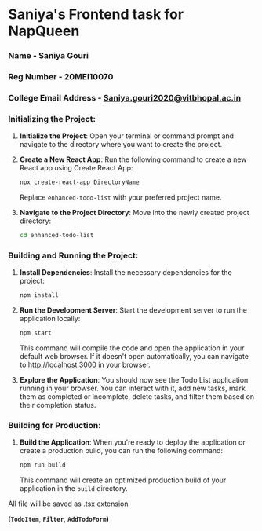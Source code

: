 # Saniya's Frontend task for NapQueen

### Name - Saniya Gouri
### Reg Number - 20MEI10070
### College Email Address - Saniya.gouri2020@vitbhopal.ac.in

### Initializing the Project:

1. **Initialize the Project**: Open your terminal or command prompt and navigate to the directory where you want to create the project.
2. **Create a New React App**: Run the following command to create a new React app using Create React App:
    
    ```bash
    npx create-react-app DirectoryName
    
    ```
    
    Replace `enhanced-todo-list` with your preferred project name.
    
3. **Navigate to the Project Directory**: Move into the newly created project directory:
    
    ```bash
    cd enhanced-todo-list
    
    ```
    

### Building and Running the Project:

1. **Install Dependencies**: Install the necessary dependencies for the project:
    
    ```bash
    npm install
    
    ```
    
2. **Run the Development Server**: Start the development server to run the application locally:
    
    ```bash
    npm start
    
    ```
    
    This command will compile the code and open the application in your default web browser. If it doesn't open automatically, you can navigate to [http://localhost:3000](http://localhost:3000/) in your browser.
    
3. **Explore the Application**: You should now see the Todo List application running in your browser. You can interact with it, add new tasks, mark them as completed or incomplete, delete tasks, and filter them based on their completion status.

### Building for Production:

1. **Build the Application**: When you're ready to deploy the application or create a production build, you can run the following command:
    
    ```bash
    npm run build
    
    ```
    
    This command will create an optimized production build of your application in the `build` directory.

    
All file will be saved as .tsx extension

(**`TodoItem`**, **`Filter`**, **`AddTodoForm`)**
